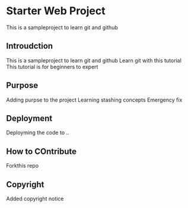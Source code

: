 # Starter Web Project
This is a sampleproject to learn git and github

## Introudction
This is a sampleproject to learn git and github
Learn git with this tutorial 
This tutorial is for beginners to expert

## Purpose
Adding purpse to the project
Learning stashing concepts
Emergency fix


## Deployment
Deployming the code to ..

## How to COntribute
Forkthis repo

## Copyright
Added copyright notice